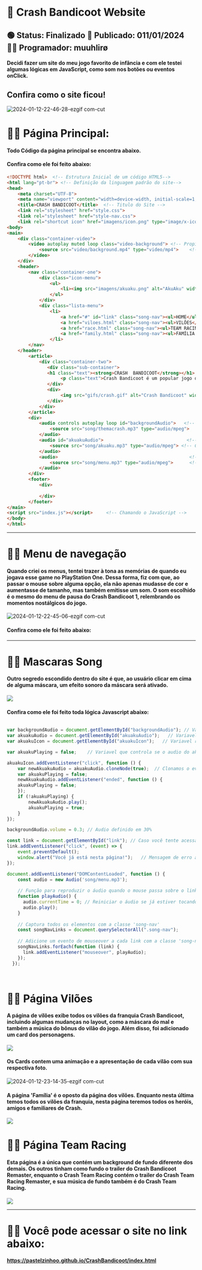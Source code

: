 # 🦊 Crash Bandicoot Website

## 🟢 Status: Finalizado 📅 Publicado: 011/01/2024 🧍‍♂️ Programador: muuhlirø

####  Decidi fazer um site do meu jogo favorito de infância e com ele testei algumas lógicas em JavaScript, como som nos botões ou eventos onClick.

## Confira como o site ficou!
![2024-01-12-22-46-28-ezgif com-cut](https://github.com/pastelzinhoo/CrashBandicoot/assets/152567365/71c3b021-9c52-4f9e-a871-97e8acd41bf1)



# 👨‍💻 Página Principal:
#### Todo Código da página principal se encontra abaixo.


#### Confira como ele foi feito abaixo: 

```html
<!DOCTYPE html>  <!-- Estrutura Inicial de um código HTML5-->
<html lang="pt-br"> <!-- Definição da linguagem padrão do site-->
<head>
    <meta charset="UTF-8">
    <meta name="viewport" content="width=device-width, initial-scale=1, shrink-to-fit=no">
    <title>CRASH BANDICOOT</title>  <!-- Titulo do Site -->
    <link rel="stylesheet" href="style.css">    
    <link rel="stylesheet" href="style-nav.css">
    <link rel="shortcut icon" href="imagens/icon.png" type="image/x-icon"> <!--iCONE -->
<body>
<main>
    <div class="container-video">
        <video autoplay muted loop class="video-background"> <!-- Propiedades da tag vídeo-->
            <source src="video/background.mp4" type="video/mp4">    <!-- Conteudo da tag vídeo-->
        </video>
    </div>
    <header>
        <nav class="container-one">
            <div class="icon-menu">
                <ul>
                    <li><img src="imagens/akuaku.png" alt="AkuAku" width="110px" class="icon" id="akuakuIcon"></li> <!-- Mascara Akuku -->
                </ul>
            </div>
            <div class="lista-menu">
                <li>
                    <a href="#" id="link" class="song-nav"><ul>HOME</ul></a>  <!-- OPÇÕES MENU -->
                    <a href="viloes.html" class="song-nav"><ul>VILÕES</ul></a>  <!-- OPÇÕES MENU -->
                    <a href="race.html" class="song-nav"><ul>TEAM RACING</ul></a>   <!-- OPÇÕES MENU -->
                    <a href="family.html" class="song-nav"><ul>FAMÍLIA BANDICOOT</ul></a>   <!-- OPÇÕES MENU -->
                </li>
        </nav>
    </header>
        <article>
            <div class="container-two">
               <div class="sub-container">
               <h1 class="text"><strong>CRASH  BANDICOOT</strong></h1> 
                    <p class="text">Crash Bandicoot é um popular jogo de plataforma desenvolvido pela Naughty Dog, lançado em 1996. Os jogadores controlam Crash, um bandicoot que luta contra o vilão Dr. Neo Cortex e seus capangas, atravessando níveis desafiadores, coletando itens e derrotando inimigos em uma aventura divertida.</p>
               </div>
               <div>
                    <img src="gifs/crash.gif" alt="Crash Bandicoot" width="700px"> <!-- Gif do Crash Bandicoot -->
               </div>
            </div>
        </article>
        <div>
            <audio controls autoplay loop id="backgroundAudio">   <!-- Tag Audio  -->
                <source src="song/themacrash.mp3" type="audio/mpeg">    <!-- Arquivo audio que vai tocar como Background -->
            </audio> 
            <audio id="akuakuAudio">                               <!-- Tag Audio -->
                <source src="song/akuaku.mp3" type="audio/mpeg"> <!-- Conteudo durante o clique no Akuku -->
            </audio>
            <audio>                                                 <!-- Tag Audio -->
                <source src="song/menu.mp3" type="audio/mpeg">      <!-- Conteudo ao o mouse em cima do menu -->
            </audio>
        </div>
        <footer>
            <div>
                
            </div>
        </footer>
</main>
<script src="index.js"></script>     <!-- Chamando o JavaScript -->
</body>
</html>


```

---


# 👨‍💻 Menu de navegação
#### Quando criei os menus, tentei trazer à tona as memórias de quando eu jogava esse game no PlayStation One. Dessa forma, fiz com que, ao passar o mouse sobre alguma opção, ela não apenas mudasse de cor e aumentasse de tamanho, mas também emitisse um som. O som escolhido é o mesmo do menu de pausa do Crash Bandicoot 1, relembrando os momentos nostálgicos do jogo.
![2024-01-12-22-45-06-ezgif com-cut](https://github.com/pastelzinhoo/CrashBandicoot/assets/152567365/5feed09d-e227-467a-9c76-86a7700f8b79)


#### Confira como ele foi feito abaixo: 


---


# 👨‍💻 Mascaras Song
#### Outro segredo escondido dentro do site é que, ao usuário clicar em cima de alguma máscara, um efeito sonoro da máscara será ativado.
![](https://media.discordapp.net/attachments/1194334339954131054/1195548792485851167/image.png?ex=65b46494&is=65a1ef94&hm=bc196a1d0ac43fb183fef3ddfa0a4761291f18b13c617ff396138a2a25af71cb&=&format=webp&quality=lossless&width=1404&height=111)

#### Confira como ele foi feito toda lógica Javascript abaixo: 

```javascript

var backgroundAudio = document.getElementById("backgroundAudio"); // Variavel recebe audio de fundo do site
var akuakuAudio = document.getElementById("akuakuAudio");   // Variavel recebe audio do Akuaku
var akuakuIcon = document.getElementById("akuakuIcon");   // Variavel recebe o Icone do Akuaku

var akuakuPlaying = false;    // Variavel que controla se o audio do akuaku esta sendo reproduzido

akuakuIcon.addEventListener("click", function () {  
    var newAkuakuAudio = akuakuAudio.cloneNode(true);  // Clonamos o evento de audio para ser reproduzido por outras mascaras
    var akuakuPlaying = false;
    newAkuakuAudio.addEventListener("ended", function () {
    akuakuPlaying = false;
    });
    if (!akuakuPlaying) {
        newAkuakuAudio.play();
        akuakuPlaying = true;
    }
});

backgroundAudio.volume = 0.3; // Audio definido em 30%

const link = document.getElementById("link"); // Caso você tente acessar duas vezes a mesma página  
link.addEventListener("click", (event) => {
    event.preventDefault(); 
    window.alert("Você já está nesta página!");   // Mensagem de erro ao tentar acessar duas vezes a mesma página
});

document.addEventListener("DOMContentLoaded", function () {
    const audio = new Audio('song/menu.mp3');
  
    // Função para reproduzir o áudio quando o mouse passa sobre o link
    function playAudio() {
      audio.currentTime = 0; // Reiniciar o áudio se já estiver tocando
      audio.play();
    }
  
    // Captura todos os elementos com a classe 'song-nav'
    const songNavLinks = document.querySelectorAll(".song-nav");
  
    // Adicione um evento de mouseover a cada link com a classe 'song-nav'
    songNavLinks.forEach(function (link) {
      link.addEventListener("mouseover", playAudio);
    });
  });

  

```



# 👨‍💻 Página Vilões
#### A página de vilões exibe todos os vilões da franquia Crash Bandicoot, incluindo algumas mudanças no layout, como a máscara do mal e também a música do bônus do vilão do jogo. Além disso, foi adicionado um card dos personagens.
![](https://media.discordapp.net/attachments/1194334339954131054/1195550375470702654/image.png?ex=65b4660d&is=65a1f10d&hm=af2be9f4cd6f3817b8ab7bc20ca8343471ffff7a23aa8c613957dad8d3eccb67&=&format=webp&quality=lossless&width=1269&height=628)

#### Os Cards contem uma animação e a apresentação de cada vilão com sua respectiva foto. 
![2024-01-12-23-14-35-ezgif com-cut](https://github.com/pastelzinhoo/CrashBandicoot/assets/152567365/64d40cd6-c04a-4da0-bb9c-d0024e47c196)



#### A página 'Família' é o oposto da página dos vilões. Enquanto nesta última temos todos os vilões da franquia, nesta página teremos todos os heróis, amigos e familiares de Crash.
![](https://media.discordapp.net/attachments/1194334339954131054/1195554500530950255/image.png?ex=65b469e5&is=65a1f4e5&hm=8b89a3160dabc8ad081a1e58eb9be6b2b47bc7a44ea2289af92d6e98d031a7d3&=&format=webp&quality=lossless&width=1270&height=628)


# 👨‍💻 Página Team Racing
#### Esta página é a única que contém um background de fundo diferente dos demais. Os outros tinham como fundo o trailer do Crash Bandicoot Remaster, enquanto o Crash Team Racing contém o trailer do Crash Team Racing Remaster, e sua música de fundo também é do Crash Team Racing.
![](https://media.discordapp.net/attachments/1194334339954131054/1195555134621614150/image.png?ex=65b46a7c&is=65a1f57c&hm=33fb6fc12377b1fddbd297b8e7e2481ed4de500b1e74e17d5a1b8c73ab501bdf&=&format=webp&quality=lossless&width=1270&height=628)

---

# 👨‍💻 Você pode acessar o site no link abaixo:
#### https://pastelzinhoo.github.io/CrashBandicoot/index.html



